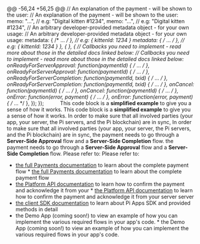 @@ -56,24 +56,25 @@
  // An explanation of the payment - will be shown to the user:		  // An explanation of the payment - will be shown to the user:
  memo: "...", // e.g: "Digital kitten #1234",		  memo: "...", // e.g: "Digital kitten #1234",
  // An arbitrary developer-provided metadata object - for your own usage:		  // An arbitrary developer-provided metadata object - for your own usage:
  metadata: { /* ... */ }, // e.g: { kittenId: 1234 }		  metadata: { /* ... */ }, // e.g: { kittenId: 1234 }
}, {		}, {
  // Callbacks you need to implement - read more about those in the detailed docs linked below:		  // Callbacks you need to implement - read more about those in the detailed docs linked below:
  onReadyForServerApproval: function(paymentId) { /* ... */ },		  onReadyForServerApproval: function(paymentId) { /* ... */ },
  onReadyForServerCompletion: function(paymentId, txid) { /* ... */ },		  onReadyForServerCompletion: function(paymentId, txid) { /* ... */ },
  onCancel: function(paymentId) { /* ... */ },		  onCancel: function(paymentId) { /* ... */ },
  onError: function(error, payment) { /* ... */ },		  onError: function(error, payment) { /* ... */ },
});		});
```		```
This code block is a **simplified example** to give you a sense of how it works.		This code block is a **simplified example** to give you a sense of how it works.
In order to make sure that all involved parties (your app, your server, the Pi servers, and the Pi blockchain) are in sync,		In order to make sure that all involved parties (your app, your server, the Pi servers, and the Pi blockchain) are in sync,
the payment needs to go through a **Server-Side Approval** flow and a **Server-Side Completion** flow.		the payment needs to go through a **Server-Side Approval** flow and a **Server-Side Completion** flow.
Please refer to:		Please refer to:
 * [the full Payments documentation](./payments.md) to learn about the complete payment flow		 * [the full Payments documentation](./payments.md) to learn about the complete payment flow
 * [the Platform API documentation](./platform_API.md) to learn how to confirm the payment and acknowledge it from your		 * [the Platform API documentation](./platform_API.md) to learn how to confirm the payment and acknowledge it from your
   server		   server
 * [the client SDK documentation](./SDK_reference.md) to learn about Pi Apps SDK and provided methods in detail
 * the Demo App (coming soon!) to view an example of how you can implement the various required flows in your app's code.		 * the Demo App (coming soon!) to view an example of how you can implement the various required flows in your app's code.
